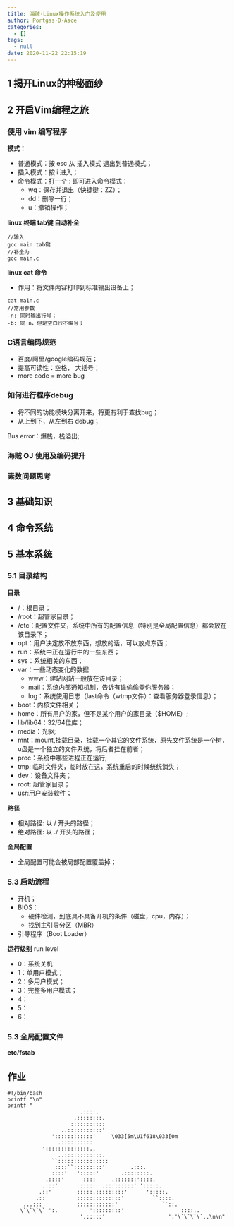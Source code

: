 ```yaml
---
title: 海贼-Linux操作系统入门及使用
author: Portgas·D·Asce
categories:
  - []
tags:
  - null
date: 2020-11-22 22:15:19
---
```


<!--more-->

## 1 揭开Linux的神秘面纱

## 2 开启Vim编程之旅
### 使用 vim 编写程序
**模式：**
- 普通模式：按 esc 从 插入模式 退出到普通模式；
- 插入模式：按 i 进入；
- 命令模式：打一个 : 即可进入命令模式：
  - wq：保存并退出（快捷键：ZZ）； 
  - dd：删除一行；
  - u：撤销操作；

**linux 终端 tab键 自动补全**
```
//输入
gcc main tab键
//补全为
gcc main.c
```

**linux cat 命令**
- 作用：将文件内容打印到标准输出设备上；
```
cat main.c
//常用参数
-n: 同时输出行号；
-b: 同 n，但是空白行不编号； 
```
### C语言编码规范
- 百度/阿里/google编码规范；
- 提高可读性：空格， 大括号；
- more code = more bug

### 如何进行程序debug
- 将不同的功能模块分离开来，将更有利于查找bug；
- 从上到下，从左到右 debug；

Bus error：爆栈，栈溢出;

### 海贼 OJ 使用及编码提升

### 素数问题思考

## 3 基础知识

## 4 命令系统

## 5 基本系统

### 5.1 目录结构

**目录**
- /：根目录；
- /root：超管家目录；
- /etc：配置文件夹，系统中所有的配置信息（特别是全局配置信息）都会放在该目录下； 
- opt：用户决定放不放东西，想放的话，可以放点东西；
- run：系统中正在运行中的一些东西；
- sys：系统相关的东西；
- var：一些动态变化的数据
  - www：建站网站一般放在该目录；
  - mail：系统内部通知机制，告诉有谁偷偷登你服务器；
  - log：系统使用日志（last命令（wtmp文件）：查看服务器登录信息）；
- boot：内核文件相关；
- home：所有用户的家，但不是某个用户的家目录（$HOME）;
- lib/lib64：32/64位库；
- media：光驱;
- mnt：mount,挂载目录，挂载一个其它的文件系统，原先文件系统是一个树，u盘是一个独立的文件系统，将后者挂在前者；
- proc：系统中哪些进程正在运行;
- tmp: 临时文件夹，临时放在这，系统重启的时候统统消失；
- dev：设备文件夹；
- root: 超管家目录；
- usr:用户安装软件；

**路径**
- 相对路径: 以 / 开头的路径；
- 绝对路径: 以 ./ 开头的路径；

**全局配置**
- 全局配置可能会被局部配置覆盖掉；

### 5.3 启动流程
- 开机；
- BIOS：
  - 硬件检测，到底具不具备开机的条件（磁盘，cpu，内存）；
  - 找到主引导分区（MBR）
- 引导程序（Boot Loader）


**运行级别**
run level
- 0：系统关机
- 1：单用户模式；
- 2：多用户模式；
- 3：完整多用户模式；
- 4：
- 5：
- 6：

### 5.3 全局配置文件

**etc/fstab**


## 作业
```
#!/bin/bash
printf "\n"
printf "
                       .::::.
                     .::::::::.
                    :::::::::::
                 ..:::::::::::'
              '::::::::::::'     \033[5m\U1f618\033[0m 
                .::::::::::
           '::::::::::::::..
                ..::::::::::::.
              ``::::::::::::::::
               ::::``:::::::::'        .:::.
              ::::'   ':::::'       .::::::::.
            .::::'      ::::     .:::::::'::::.
           .:::'       :::::  .:::::::::' ':::::.
          .::'        :::::.:::::::::'      ':::::.
         .::'         ::::::::::::::'         ``::::.
     ...:::           ::::::::::::'              ``::.
    \`\`\`\` ':.          ':::::::::'                  ::::..
                       '.:::::'                    ':'\`\`\`\`..\n\n"

```
 
